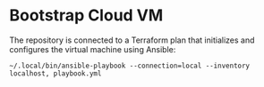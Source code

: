 # Bootstrap Cloud VM

The repository is connected to a Terraform plan that initializes and configures the virtual machine using Ansible:

    ~/.local/bin/ansible-playbook --connection=local --inventory localhost, playbook.yml
